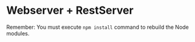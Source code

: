 # Webserver + RestServer

Remember: You must execute ```npm install``` command to rebuild the Node modules.

